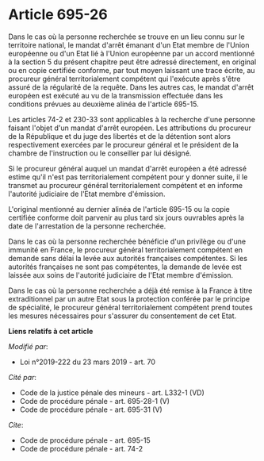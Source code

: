# Article 695-26

Dans le cas où la personne recherchée se trouve en un lieu connu sur le territoire national, le mandat d'arrêt émanant d'un
Etat membre de l'Union européenne ou d'un Etat lié à l'Union européenne par un accord mentionné à la section 5 du présent
chapitre peut être adressé directement, en original ou en copie certifiée conforme, par tout moyen laissant une trace écrite,
au procureur général territorialement compétent qui l'exécute après s'être assuré de la régularité de la requête. Dans les
autres cas, le mandat d'arrêt européen est exécuté au vu de la transmission effectuée dans les conditions prévues au deuxième
alinéa de l'article 695-15. 

Les articles 74-2 et 230-33 sont applicables à la recherche d'une personne faisant l'objet d'un mandat d'arrêt européen. Les
attributions du procureur de la République et du juge des libertés et de la détention sont alors respectivement exercées par
le procureur général et le président de la chambre de l'instruction ou le conseiller par lui désigné.

Si le procureur général auquel un mandat d'arrêt européen a été adressé estime qu'il n'est pas territorialement compétent
pour y donner suite, il le transmet au procureur général territorialement compétent et en informe l'autorité judiciaire de
l'Etat membre d'émission.

L'original mentionné au dernier alinéa de l'article 695-15 ou la copie certifiée conforme doit parvenir au plus tard six
jours ouvrables après la date de l'arrestation de la personne recherchée.

Dans le cas où la personne recherchée bénéficie d'un privilège ou d'une immunité en France, le procureur général
territorialement compétent en demande sans délai la levée aux autorités françaises compétentes. Si les autorités françaises
ne sont pas compétentes, la demande de levée est laissée aux soins de l'autorité judiciaire de l'Etat membre d'émission.

Dans le cas où la personne recherchée a déjà été remise à la France à titre extraditionnel par un autre Etat sous la
protection conférée par le principe de spécialité, le procureur général territorialement compétent prend toutes les mesures
nécessaires pour s'assurer du consentement de cet Etat.

**Liens relatifs à cet article**

_Modifié par_:

  - Loi n°2019-222 du 23 mars 2019 - art. 70

_Cité par_:

  - Code de la justice pénale des mineurs - art. L332-1 (VD)
  - Code de procédure pénale - art. 695-28-1 (V)
  - Code de procédure pénale - art. 695-31 (V)

_Cite_:

  - Code de procédure pénale - art. 695-15
  - Code de procédure pénale - art. 74-2

